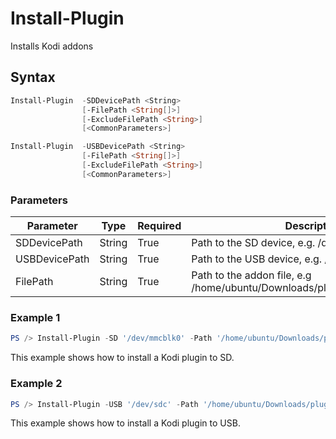 # Install-Plugin
Installs Kodi addons

## Syntax
```powershell
Install-Plugin  -SDDevicePath <String>
                [-FilePath <String[]>]
                [-ExcludeFilePath <String>]
                [<CommonParameters>]
```

```powershell
Install-Plugin  -USBDevicePath <String>
                [-FilePath <String[]>]
                [-ExcludeFilePath <String>]
                [<CommonParameters>]
```

### Parameters
Parameter|Type|Required|Description
---------|----|--------|-----------
|SDDevicePath|String|True|Path to the SD device, e.g. /dev/mmcblk0.|
|USBDevicePath|String|True|Path to the USB device, e.g. /dev/sdc.|
|FilePath|String|True|Path to the addon file, e.g /home/ubuntu/Downloads/plugin.video.youtube.zip.|

### Example 1
```powershell
PS /> Install-Plugin -SD '/dev/mmcblk0' -Path '/home/ubuntu/Downloads/plugin.video.youtube.zip'
```
This example shows how to install a Kodi plugin to SD.

### Example 2
```powershell
PS /> Install-Plugin -USB '/dev/sdc' -Path '/home/ubuntu/Downloads/plugin.video.youtube.zip'
```
This example shows how to install a Kodi plugin to USB.
